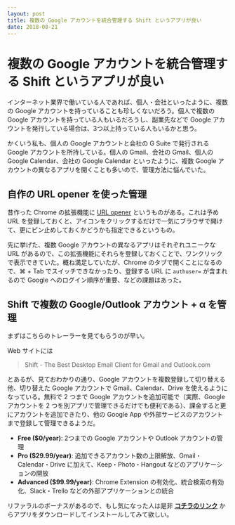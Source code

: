 ```yaml
---
layout: post
title: 複数の Google アカウントを統合管理する Shift というアプリが良い
date: 2018-08-21
---
```


# 複数の Google アカウントを統合管理する Shift というアプリが良い

インターネット業界で働いている人であれば、個人・会社といったように、複数の Google アカウントを持っていることも珍しくないだろう。個人で複数の Google アカウントを持っている人もいるだろうし、副業先などで Google アカウントを発行している場合は、3つ以上持っている人もいるかと思う。

かくいう私も、個人の Google アカウントと会社の G Suite で発行される Google アカウントを所持している。個人の Gmail、会社の Gmail、個人の Google Calendar、会社の Google Calendar といったように、複数 Google アカウントの異なるアプリを開くことも多いので、管理方法に悩んでいた。

## 自作の URL opener を使った管理

昔作った Chrome の拡張機能に [URL opener](https://chrome.google.com/webstore/detail/url-opener/dkkacgbkmcbnnadidhkmngpcoccibgpm) というものがある。これは予め URL を登録しておくと、アイコンをクリックするだけで一気にブラウザで開けて、更にピン止めしておくかどうかも指定できるというもの。

先に挙げた、複数 Google アカウントの異なるアプリはそれぞれユニークな URL があるので、この拡張機能にそれらを登録しておくことで、ワンクリックで表示できていた。概ね満足していたが、Chrome のタブで開くことになるので、⌘ + Tab でスイッチできなかったり、登録する URL に `authuser=` が含まれるので Google へのログイン順序が重要、などの課題はあった。

## Shift で複数の Google/Outlook アカウント + α を管理

まずはこちらのトレーラーを見てもらうのが早い。

<responsive-iframe src="https://player.vimeo.com/video/260278352?title=0&byline=0"></responsive-iframe>

Web サイトには

> Shift - The Best Desktop Email Client for Gmail and Outlook.com

とあるが、見ておわかりの通り、Google アカウントを複数登録して切り替える他、切り替えた Google アカウントで Gmail、Calendar、Drive を使えるようになっている。無料で 2 つまで Google アカウントを追加可能で（実際、Google アカウントを 2 つを別アプリで管理できるだけでも便利である）、課金すると更にアカウントを追加できたり、他の Google App や外部サービスのアカウントまで登録して管理できるようだ。

- **Free ($0/year)**: 2つまでの Google アカウントや Outlook アカウントの管理
- **Pro ($29.99/year)**: 追加できるアカウント数の上限解放、Gmail・Calendar・Drive に加えて、Keep・Photo・Hangout などのアプリケーションの開放
- **Advanced ($99.99/year)**: Chrome Extension の有効化、統合検索の有効化、Slack・Trello などの外部アプリケーションとの統合

リファラルのボーナスがあるので、もし気になった人は是非 [**コチラのリンク**](https://tryshift.com/referral/d100/shogo.sensui/) からアプリをダウンロードしてインストールしてみて欲しい。
